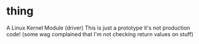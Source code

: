 # thing
A Linux Kernel Module (driver)
This is just a prototype it's not production code!
(some wag complained that I'm not checking return values on stuff)
